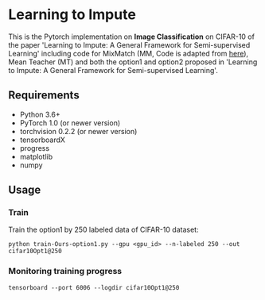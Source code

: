 # Learning to Impute
This is the Pytorch implementation on **Image Classification** on CIFAR-10 of the paper 'Learning to Impute: A General Framework for Semi-supervised Learning' including code for MixMatch (MM, Code is adapted from [here](https://github.com/YU1ut/MixMatch-pytorch)), Mean Teacher (MT) and both the option1 and option2 proposed in 'Learning to Impute: A General Framework for Semi-supervised Learning'.


## Requirements
- Python 3.6+
- PyTorch 1.0 (or newer version)
- torchvision 0.2.2 (or newer version)
- tensorboardX
- progress
- matplotlib
- numpy

## Usage

### Train
Train the option1 by 250 labeled data of CIFAR-10 dataset:

```
python train-Ours-option1.py --gpu <gpu_id> --n-labeled 250 --out cifar10Opt1@250
```

### Monitoring training progress
```
tensorboard --port 6006 --logdir cifar10Opt1@250
```

